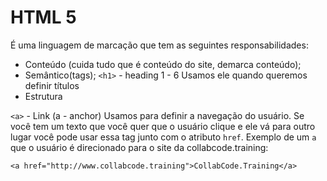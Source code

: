 # HTML 5
É uma linguagem de marcação que tem as seguintes responsabilidades:

- Conteúdo (cuida tudo que é conteúdo do site, demarca conteúdo);
- Semântico(tags);
`<h1>` - heading 1 - 6
Usamos ele quando queremos definir títulos
- Estrutura

`<a>` - Link (a - anchor)
Usamos para definir a navegação do usuário. Se você tem um texto que você quer que o usuário clique e ele vá para outro lugar você pode usar essa tag junto com o atributo `href`. Exemplo de um `a` que o usuário é direcionado para o site da collabcode.training:

```
<a href="http://www.collabcode.training">CollabCode.Training</a>